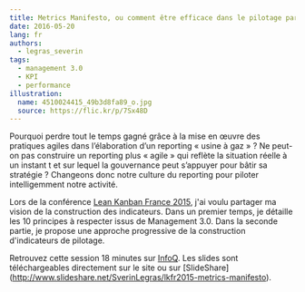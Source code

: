 ```yaml
---
title: Metrics Manifesto, ou comment être efficace dans le pilotage par les indicateurs
date: 2016-05-20
lang: fr
authors:
  - legras_severin
tags:
  - management 3.0
  - KPI
  - performance
illustration:
  name: 4510024415_49b3d8fa89_o.jpg
  source: https://flic.kr/p/7Sx48D
---
```


Pourquoi perdre tout le temps gagné grâce à la mise en œuvre des pratiques agiles dans l’élaboration d’un reporting « usine à gaz » ? Ne peut-on pas construire un reporting plus « agile » qui reflète la situation réelle à un instant t et sur lequel la gouvernance peut s’appuyer pour bâtir sa stratégie ? Changeons donc notre culture du reporting pour piloter intelligemment notre activité.

Lors de la conférence [Lean Kanban France 2015](http://http://leankanban.fr/), j'ai voulu partager ma vision de la construction des indicateurs. Dans un premier temps, je détaille les 10 principes à respecter issus de Management 3.0. Dans la seconde partie, je propose une approche progressive de la construction d'indicateurs de pilotage.

Retrouvez cette session 18 minutes sur [InfoQ](https://www.infoq.com/fr/presentations/lkfr-severin-legras-metrics-manifesto). Les slides sont  téléchargeables directement sur le site ou sur [SlideShare] (http://www.slideshare.net/SverinLegras/lkfr2015-metrics-manifesto).
